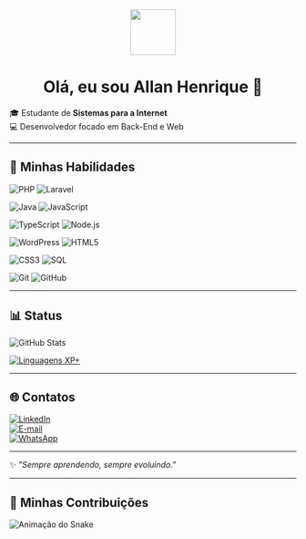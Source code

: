 <div align="center">
  <img src="https://media.giphy.com/media/hvRJCLFzcasrR4ia7z/giphy.gif" width="80px">
  <h1>Olá, eu sou Allan Henrique 👋</h1>
</div>

🎓 Estudante de **Sistemas para a Internet**  
💻 Desenvolvedor focado em Back-End e Web  

---

## 🚀 Minhas Habilidades  

![PHP](https://img.shields.io/badge/PHP-777BB4?style=for-the-badge&logo=php&logoColor=white)  ![Laravel](https://img.shields.io/badge/Laravel-FF2D20?style=for-the-badge&logo=laravel&logoColor=white)  

![Java](https://img.shields.io/badge/Java-ED8B00?style=for-the-badge&logo=openjdk&logoColor=white)  ![JavaScript](https://img.shields.io/badge/JavaScript-323330?style=for-the-badge&logo=javascript&logoColor=F7DF1E)  

![TypeScript](https://img.shields.io/badge/TypeScript-007ACC?style=for-the-badge&logo=typescript&logoColor=white)  ![Node.js](https://img.shields.io/badge/Node.js-43853D?style=for-the-badge&logo=node.js&logoColor=white)  

![WordPress](https://img.shields.io/badge/WordPress-21759B?style=for-the-badge&logo=wordpress&logoColor=white)  ![HTML5](https://img.shields.io/badge/HTML5-E34F26?style=for-the-badge&logo=html5&logoColor=white)  

![CSS3](https://img.shields.io/badge/CSS3-1572B6?style=for-the-badge&logo=css3&logoColor=white)  ![SQL](https://img.shields.io/badge/SQL-003B57?style=for-the-badge&logo=database&logoColor=white)  

![Git](https://img.shields.io/badge/Git-F05032?style=for-the-badge&logo=git&logoColor=white)  ![GitHub](https://img.shields.io/badge/GitHub-181717?style=for-the-badge&logo=github&logoColor=white)  


---

## 📊 Status  

![GitHub Stats](https://github-readme-stats.vercel.app/api?username=BackFlamexs&hide_title=true&show_icons=true&include_all_commits=true&count_private=true&line_height=25&hide=issues&bg_color=000000&title_color=FF0000&text_color=FFFFFF&border_radius=3&border_color=FFFFFF&icon_color=FFFFFF&cache_seconds=1800)  

[![Linguagens XP+](https://github-readme-stats.vercel.app/api/top-langs/?username=BackFlamexs&layout=compact&langs_count=6&show_icons=true&title_color=FF0000&text_color=FFFFFF&bg_color=000000&border_radius=3&border_color=FFFFFF&card_width=290&line_height=20&hide=html,scss,less&cache_seconds=1800)](https://github.com/anuraghazra/github-readme-stats)  

---

## 🌐 Contatos  

[![LinkedIn](https://img.shields.io/badge/LinkedIn-0077B5?style=for-the-badge&logo=linkedin&logoColor=white)](https://linkedin.com/in/seuusuario)  
[![E-mail](https://img.shields.io/badge/Email-D14836?style=for-the-badge&logo=gmail&logoColor=white)](mailto:seuemail@email.com)  
[![WhatsApp](https://img.shields.io/badge/WhatsApp-25D366?style=for-the-badge&logo=whatsapp&logoColor=white)](https://wa.me/55XXXXXXXXXXX)  

---

✨ *"Sempre aprendendo, sempre evoluindo."*  

---

## 🐍 Minhas Contribuições

<picture>
  <source media="(prefers-color-scheme: dark)" srcset="https://<seu-usuario>.github.io/<seu-usuario>/dist/github-contribution-grid-snake-dark.svg">
  <source media="(prefers-color-scheme: light)" srcset="https://<seu-usuario>.github.io/<seu-usuario>/dist/github-contribution-grid-snake.svg">
  <img alt="Animação do Snake" src="https://<seu-usuario>.github.io/<seu-usuario>/dist/github-contribution-grid-snake.svg">
</picture>


